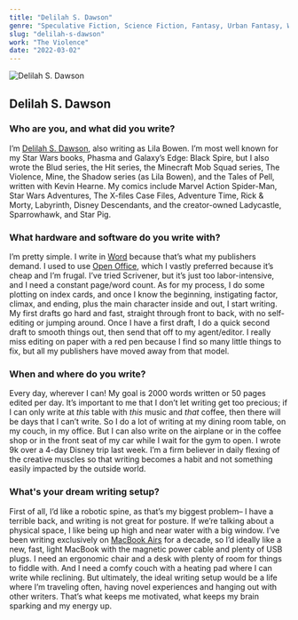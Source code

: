 ```yaml
---
title: "Delilah S. Dawson"
genre: "Speculative Fiction, Science Fiction, Fantasy, Urban Fantasy, Weird Western, Horror, Middle Grade, YA, Comics"
slug: "delilah-s-dawson"
work: "The Violence"
date: "2022-03-02"
---
```


![Delilah S. Dawson](/interview-photos/delilah-s-dawson.jpg)

## Delilah S. Dawson

### Who are you, and what did you write?

I’m [Delilah S. Dawson](https://www.whimsydark.com/), also writing as Lila Bowen. I’m most well known for my Star Wars books, Phasma and Galaxy’s Edge: Black Spire, but I also wrote the Blud series, the Hit series, the Minecraft Mob Squad series, The Violence, Mine, the Shadow series (as Lila Bowen), and the Tales of Pell, written with Kevin Hearne. My comics include Marvel Action Spider-Man, Star Wars Adventures, The X-files Case Files, Adventure Time, Rick & Morty, Labyrinth, Disney Descendants, and the creator-owned Ladycastle, Sparrowhawk, and Star Pig.

### What hardware and software do you write with?

I’m pretty simple. I write in [Word](https://en.wikipedia.org/wiki/Microsoft_Word) because that’s what my publishers demand. I used to use [Open Office](https://www.openoffice.org/), which I vastly preferred because it’s cheap and I’m frugal. I’ve tried Scrivener, but it’s just too labor-intensive, and I need a constant page/word count. As for my process, I do some plotting on index cards, and once I know the beginning, instigating factor, climax, and ending, plus the main character inside and out, I start writing. My first drafts go hard and fast, straight through front to back, with no self-editing or jumping around. Once I have a first draft, I do a quick second draft to smooth things out, then send that off to my agent/editor. I really miss editing on paper with a red pen because I find so many little things to fix, but all my publishers have moved away from that model.

### When and where do you write?

Every day, wherever I can! My goal is 2000 words written or 50 pages edited per day. It’s important to me that I don’t let writing get too precious; if I can only write at *this* table with *this* music and *that* coffee, then there will be days that I can’t write. So I do a lot of writing at my dining room table, on my couch, in my office. But I can also write on the airplane or in the coffee shop or in the front seat of my car while I wait for the gym to open. I wrote 9k over a 4-day Disney trip last week. I’m a firm believer in daily flexing of the creative muscles so that writing becomes a habit and not something easily impacted by the outside world.

### What's your dream writing setup?

First of all, I’d like a robotic spine, as that’s my biggest problem– I have a terrible back, and writing is not great for posture. If we’re talking about a physical space, I like being up high and near water with a big window. I’ve been writing exclusively on [MacBook Airs](https://www.apple.com/macbook-air/) for a decade, so I’d ideally like a new, fast, light MacBook with the magnetic power cable and plenty of USB plugs. I need an ergonomic chair and a desk with plenty of room for things to fiddle with. And I need a comfy couch with a heating pad where I can write while reclining. But ultimately, the ideal writing setup would be a life where I’m traveling often, having novel experiences and hanging out with other writers. That’s what keeps me motivated, what keeps my brain sparking and my energy up.